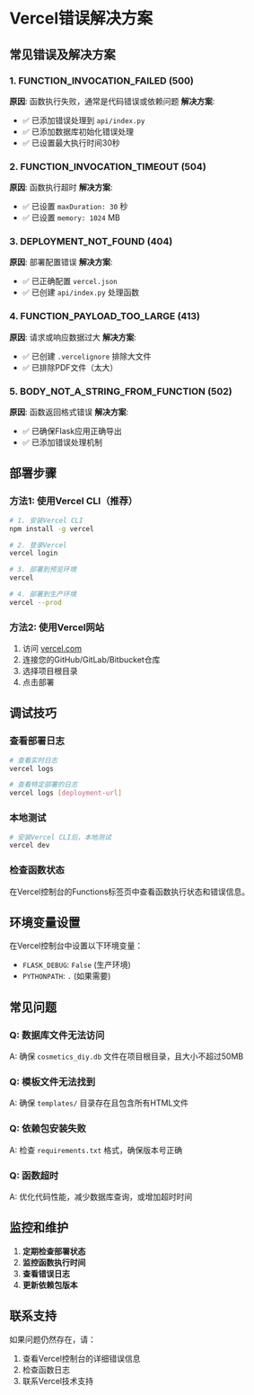 # Vercel错误解决方案

## 常见错误及解决方案

### 1. FUNCTION_INVOCATION_FAILED (500)
**原因**: 函数执行失败，通常是代码错误或依赖问题
**解决方案**:
- ✅ 已添加错误处理到 `api/index.py`
- ✅ 已添加数据库初始化错误处理
- ✅ 已设置最大执行时间30秒

### 2. FUNCTION_INVOCATION_TIMEOUT (504)
**原因**: 函数执行超时
**解决方案**:
- ✅ 已设置 `maxDuration: 30` 秒
- ✅ 已设置 `memory: 1024` MB

### 3. DEPLOYMENT_NOT_FOUND (404)
**原因**: 部署配置错误
**解决方案**:
- ✅ 已正确配置 `vercel.json`
- ✅ 已创建 `api/index.py` 处理函数

### 4. FUNCTION_PAYLOAD_TOO_LARGE (413)
**原因**: 请求或响应数据过大
**解决方案**:
- ✅ 已创建 `.vercelignore` 排除大文件
- ✅ 已排除PDF文件（太大）

### 5. BODY_NOT_A_STRING_FROM_FUNCTION (502)
**原因**: 函数返回格式错误
**解决方案**:
- ✅ 已确保Flask应用正确导出
- ✅ 已添加错误处理机制

## 部署步骤

### 方法1: 使用Vercel CLI（推荐）
```bash
# 1. 安装Vercel CLI
npm install -g vercel

# 2. 登录Vercel
vercel login

# 3. 部署到预览环境
vercel

# 4. 部署到生产环境
vercel --prod
```

### 方法2: 使用Vercel网站
1. 访问 [vercel.com](https://vercel.com)
2. 连接您的GitHub/GitLab/Bitbucket仓库
3. 选择项目根目录
4. 点击部署

## 调试技巧

### 查看部署日志
```bash
# 查看实时日志
vercel logs

# 查看特定部署的日志
vercel logs [deployment-url]
```

### 本地测试
```bash
# 安装Vercel CLI后，本地测试
vercel dev
```

### 检查函数状态
在Vercel控制台的Functions标签页中查看函数执行状态和错误信息。

## 环境变量设置

在Vercel控制台中设置以下环境变量：
- `FLASK_DEBUG`: `False` (生产环境)
- `PYTHONPATH`: `.` (如果需要)

## 常见问题

### Q: 数据库文件无法访问
A: 确保 `cosmetics_diy.db` 文件在项目根目录，且大小不超过50MB

### Q: 模板文件无法找到
A: 确保 `templates/` 目录存在且包含所有HTML文件

### Q: 依赖包安装失败
A: 检查 `requirements.txt` 格式，确保版本号正确

### Q: 函数超时
A: 优化代码性能，减少数据库查询，或增加超时时间

## 监控和维护

1. **定期检查部署状态**
2. **监控函数执行时间**
3. **查看错误日志**
4. **更新依赖包版本**

## 联系支持

如果问题仍然存在，请：
1. 查看Vercel控制台的详细错误信息
2. 检查函数日志
3. 联系Vercel技术支持
